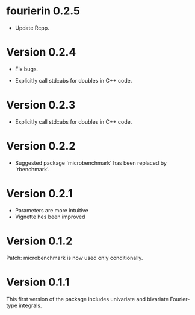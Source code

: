# fourierin 0.2.5

- Update Rcpp.

# Version 0.2.4

- Fix bugs.

- Explicitly call std::abs for doubles in C++ code.

# Version 0.2.3

- Explicitly call std::abs for doubles in C++ code.


# Version 0.2.2

- Suggested package 'microbenchmark' has been replaced by 'rbenchmark'.

# Version 0.2.1

- Parameters are more intuitive
- Vignette hes been improved

# Version 0.1.2

Patch: microbenchmark is now used only conditionally.

# Version 0.1.1

This first version of the package includes univariate and bivariate
Fourier-type integrals.

